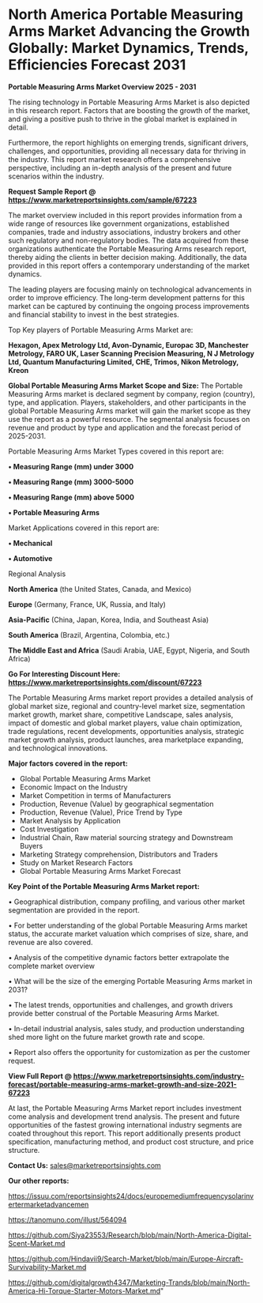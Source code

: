 # North America Portable Measuring Arms Market Advancing the Growth Globally: Market Dynamics, Trends, Efficiencies Forecast 2031

<Strong> Portable Measuring Arms Market Overview 2025 - 2031</strong>

The rising technology in Portable Measuring Arms Market is also depicted in this research report. Factors that are boosting the growth of the market, and giving a positive push to thrive in the global market is explained in detail.

Furthermore, the report highlights on emerging trends, significant drivers, challenges, and opportunities, providing all necessary data for thriving in the industry. This report market research offers a comprehensive perspective, including an in-depth analysis of the present and future scenarios within the industry.

<strong>Request Sample Report @ <a href=https://www.marketreportsinsights.com/sample/67223>https://www.marketreportsinsights.com/sample/67223</a></strong>

The market overview included in this report provides information from a wide range of resources like government organizations, established companies, trade and industry associations, industry brokers and other such regulatory and non-regulatory bodies. The data acquired from these organizations authenticate the Portable Measuring Arms research report, thereby aiding the clients in better decision making. Additionally, the data provided in this report offers a contemporary understanding of the market dynamics.

The leading players are focusing mainly on technological advancements in order to improve efficiency. The long-term development patterns for this market can be captured by continuing the ongoing process improvements and financial stability to invest in the best strategies.

Top Key players of Portable Measuring Arms Market are:

<strong>Hexagon, Apex Metrology Ltd, Avon-Dynamic, Europac 3D, Manchester Metrology, FARO UK, Laser Scanning Precision Measuring, N J Metrology Ltd, Quantum Manufacturing Limited, CHE, Trimos, Nikon Metrology, Kreon</strong>

<strong><b>Global Portable Measuring Arms Market Scope and Size:</b></strong>
The Portable Measuring Arms market is declared segment by company, region (country), type, and application. Players, stakeholders, and other participants in the global Portable Measuring Arms market will gain the market scope as they use the report as a powerful resource. The segmental analysis focuses on revenue and product by type and application and the forecast period of 2025-2031.

Portable Measuring Arms Market Types covered in this report are:

<strong>• Measuring Range (mm) under 3000

• Measuring Range (mm) 3000-5000

• Measuring Range (mm) above 5000

• Portable Measuring Arms</strong>

Market Applications covered in this report are:

<strong>• Mechanical

• Automotive</strong> 

Regional Analysis

<strong>North America</strong> (the United States, Canada, and Mexico)

<strong>Europe</strong> (Germany, France, UK, Russia, and Italy)

<strong>Asia-Pacific</strong> (China, Japan, Korea, India, and Southeast Asia)

<strong>South America</strong> (Brazil, Argentina, Colombia, etc.)

<strong>The Middle East and Africa</strong> (Saudi Arabia, UAE, Egypt, Nigeria, and South Africa)

<strong>Go For Interesting Discount Here: <a href=https://www.marketreportsinsights.com/discount/67223>https://www.marketreportsinsights.com/discount/67223</a></strong>

The Portable Measuring Arms market report provides a detailed analysis of global market size, regional and country-level market size, segmentation market growth, market share, competitive Landscape, sales analysis, impact of domestic and global market players, value chain optimization, trade regulations, recent developments, opportunities analysis, strategic market growth analysis, product launches, area marketplace expanding, and technological innovations.

<strong><b>Major factors covered in the report:</b></strong>
<ul>
  <li>Global Portable Measuring Arms Market </li>
  <li>Economic Impact on the Industry</li>
  <li>Market Competition in terms of Manufacturers</li>
  <li>Production, Revenue (Value) by geographical segmentation</li>
  <li>Production, Revenue (Value), Price Trend by Type</li>
  <li>Market Analysis by Application</li>
  <li>Cost Investigation</li>
  <li>Industrial Chain, Raw material sourcing strategy and Downstream Buyers</li>
  <li>Marketing Strategy comprehension, Distributors and Traders</li>
  <li>Study on Market Research Factors</li>
  <li>Global Portable Measuring Arms Market Forecast</li>
</ul>

<strong><b>Key Point of the Portable Measuring Arms Market report:</b></strong>

• Geographical distribution, company profiling, and various other market segmentation are provided in the report.

• For better understanding of the global Portable Measuring Arms market status, the accurate market valuation which comprises of size, share, and revenue are also covered.

• Analysis of the competitive dynamic factors better extrapolate the complete market overview

• What will be the size of the emerging Portable Measuring Arms market in 2031?

• The latest trends, opportunities and challenges, and growth drivers provide better construal of the Portable Measuring Arms Market.

• In-detail industrial analysis, sales study, and production understanding shed more light on the future market growth rate and scope.

• Report also offers the opportunity for customization as per the customer request.

<strong><b>View Full Report @ <a href=https://www.marketreportsinsights.com/industry-forecast/portable-measuring-arms-market-growth-and-size-2021-67223>https://www.marketreportsinsights.com/industry-forecast/portable-measuring-arms-market-growth-and-size-2021-67223</a></b></strong>


At last, the Portable Measuring Arms Market report includes investment come analysis and development trend analysis. The present and future opportunities of the fastest growing international industry segments are coated throughout this report. This report additionally presents product specification, manufacturing method, and product cost structure, and price structure.

<strong>Contact Us:</strong>
sales@marketreportsinsights.com

<strong>Our other reports:</strong>

<a href=https://issuu.com/reportsinsights24/docs/europemediumfrequencysolarinvertermarketadvancemen>https://issuu.com/reportsinsights24/docs/europemediumfrequencysolarinvertermarketadvancemen</a>

<a href=https://tanomuno.com/illust/564094>https://tanomuno.com/illust/564094</a>

<a href=https://github.com/Siya23553/Research/blob/main/North-America-Digital-Scent-Market.md>https://github.com/Siya23553/Research/blob/main/North-America-Digital-Scent-Market.md</a>

<a href=https://github.com/Hindavii9/Search-Market/blob/main/Europe-Aircraft-Survivability-Market.md>https://github.com/Hindavii9/Search-Market/blob/main/Europe-Aircraft-Survivability-Market.md</a>

<a href=https://github.com/digitalgrowth4347/Marketing-Trands/blob/main/North-America-Hi-Torque-Starter-Motors-Market.md>https://github.com/digitalgrowth4347/Marketing-Trands/blob/main/North-America-Hi-Torque-Starter-Motors-Market.md</a>"
